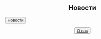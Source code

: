 <html>
<head>
<title>Новости</title>
</head>
<body>
<body background="сайт/img/img1.akspic.ru-zoloto-zheltyj-sinij_cvet-utro-lazur-2560x1440.jpg">
  
<h2><center>Новости</center></h2>

 <button><a href="первый сайт">Новости</a></button>
<center><button><a href="2слайд">О нас</a></button></center>
 



<br>
